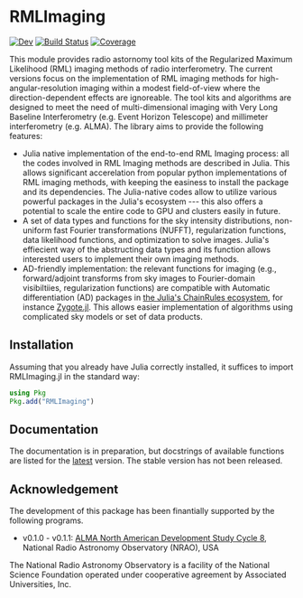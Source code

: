 # RMLImaging
[![Dev](https://img.shields.io/badge/docs-dev-blue.svg)](https://ehtjulia.github.io/RMLImaging.jl/dev/)
[![Build Status](https://github.com/EHTJulia/RMLImaging.jl/actions/workflows/CI.yml/badge.svg?branch=main)](https://github.com/EHTJulia/RMLImaging.jl/actions/workflows/CI.yml?query=branch%3Amain)
[![Coverage](https://codecov.io/gh/EHTJulia/RMLImaging.jl/branch/main/graph/badge.svg)](https://codecov.io/gh/EHTJulia/RMLImaging.jl)

This module provides radio astornomy tool kits of the Regularized Maximum Likelihood (RML) imaging methods of radio interferometry. The current versions focus on the implementation of RML imaging methods for high-angular-resolution imaging within a modest field-of-view where the direction-dependent effects are ignoreable. The tool kits and algorithms are designed to meet the need of multi-dimensional imaging with Very Long Baseline Interferometry (e.g. Event Horizon Telescope) and millimeter interferometry (e.g. ALMA). The library aims to provide the following features:
- Julia native implementation of the end-to-end RML Imaging process: all the codes involved in RML Imaging methods are described in Julia. This allows significant accerelation from popular python implementations of RML imaging methods, with keeping the easiness to install the package and its dependencies. The Julia-native codes allow to utilize various powerful packages in the Julia's ecosystem --- this also offers a potential to scale the entire code to GPU and clusters easily in future.
- A set of data types and functions for the sky intensity distributions, non-uniform fast Fourier transformations (NUFFT), regularization functions, data likelihood functions, and optimization to solve images. Julia's effiecient way of the abstructing data types and its function allows interested users to implement their own imaging methods.
- AD-friendly implementation: the relevant functions for imaging (e.g., forward/adjoint transforms from sky images to Fourier-domain visibiltiies, regularization functions) are compatible with Automatic differentiation (AD) packages in [the Julia's ChainRules ecosystem](https://juliadiff.org/ChainRulesCore.jl/stable/), for instance [Zygote.jl](https://fluxml.ai/Zygote.jl/stable/). This allows easier implementation of algorithms using complicated sky models or set of data products. 

## Installation
Assuming that you already have Julia correctly installed, it suffices to import RMLImaging.jl in the standard way:

```julia
using Pkg
Pkg.add("RMLImaging")
```

## Documentation
The documentation is in preparation, but docstrings of available functions are listed for the [latest](https://ehtjulia.github.io/RMLImaging.jl/dev) version. The stable version has not been released. 

## Acknowledgement
The development of this package has been finantially supported by the following programs.
- v0.1.0 - v0.1.1: [ALMA North American Development Study Cycle 8](https://science.nrao.edu/facilities/alma/science_sustainability/alma-develop-history), National Radio Astronomy Observatory (NRAO), USA

The National Radio Astronomy Observatory is a facility of the National Science Foundation operated under cooperative agreement by Associated Universities, Inc.